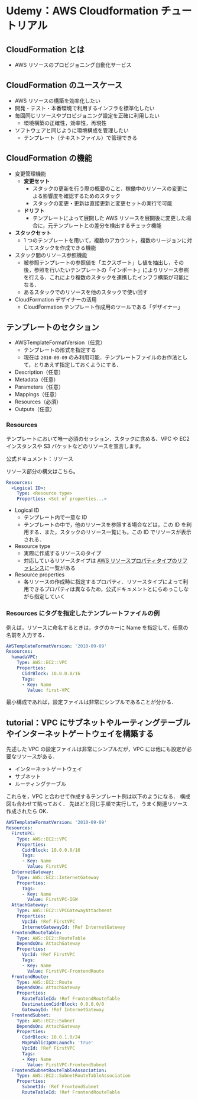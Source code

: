 # Udemy：AWS Cloudformation チュートリアル

## CloudFormation とは

- AWS リソースのプロビジョニング自動化サービス

## CloudFormation のユースケース

- AWS リソースの構築を効率化したい
- 開発・テスト・本番環境で利用するインフラを標準化したい
- 毎回同じリソースやプロビジョニング設定を正確に利用したい
  - 環境構築の正確性，効率性，再現性
- ソフトウェアと同じように環境構成を管理したい
  - テンプレート（テキストファイル）で管理できる

## CloudFormation の機能

- 変更管理機能
  - **変更セット**
    - スタックの更新を行う際の概要のこと．稼働中のリソースの変更による影響度を確認するためのスタック
    - スタックの変更・更新は直接更新と変更セットの実行で可能
  - **ドリフト**
    - テンプレートによって展開した AWS リソースを展開後に変更した場合に，元テンプレートとの差分を検出するチェック機能
- **スタックセット**
  - 1 つのテンプレートを用いて，複数のアカウント，複数のリージョンに対してスタックを作成できる機能
- スタック間のリソース参照機能
  - 被参照テンプレートの参照値を「エクスポート」し値を抽出し，その後，参照を行いたいテンプレートの「インポート」によりリソース参照を行える．これにより複数のスタックを連携したインフラ構築が可能になる．
  - あるスタックでのリソースを他のスタックで使い回す
- CloudFormation デザイナーの活用
  - CloudFormation テンプレート作成用のツールである「デザイナー」

## テンプレートのセクション

- AWSTemplateFormatVersion（任意）
  - テンプレートの形式を指定する
  - 現在は `2010-09-09` のみ利用可能．テンプレートファイルのお作法として，とりあえず指定しておくようにする．
- Description（任意）
- Metadata（任意）
- Parameters（任意）
- Mappings（任意）
- Resources（必須）
- Outputs（任意）

### Resources

テンプレートにおいて唯一必須のセッション．スタックに含める、VPC や EC2 インスタンスや S3 バケットなどのリソースを宣言します。

公式ドキュメント：リソース

リソース部分の構文はこちら。

```yml
Resources:
  <Logical ID>:
    Type: <Resource type>
    Properties: <Set of properties...>
```

- Logical ID
  - テンプレート内で一意な ID
  - テンプレートの中で，他のリソースを参照する場合などは，この ID を利用する．また，スタックのリソース一覧にも，この ID でリソースが表示される．
- Resource type
  - 実際に作成するリソースのタイプ
  - 対応しているリソースタイプは [AWS リソースプロパティタイプのリファレンス](http://docs.aws.amazon.com/ja_jp/AWSCloudFormation/latest/UserGuide/aws-template-resource-type-ref.html)に一覧がある
- Resource properties
  - 各リソースの作成時に指定するプロパティ．リソースタイプによって利用できるプロパティは異なるため，公式ドキュメントとにらめっこしながら指定していく

### Resources にタグを指定したテンプレートファイルの例

例えば，リソースに命名するときは，タグのキーに Name を指定して，任意の名前を入力する．

```yml
AWSTemplateFormatVersion: '2010-09-09'
Resources:
  hamadaVPC:
    Type: AWS::EC2::VPC
    Properties:
      CidrBlock: 10.0.0.0/16
      Tags:
      - Key: Name
        Value: first-VPC
```

最小構成であれば，設定ファイルは非常にシンプルであることが分かる．

## tutorial：VPC にサブネットやルーティングテーブルやインターネットゲートウェイを構築する

先述した VPC の設定ファイルは非常にシンプルだが，VPC には他にも設定が必要なリソースがある．

- インターネットゲートウェイ
- サブネット
- ルーティングテーブル

これらを，VPC と合わせて作成するテンプレート例は以下のようになる．
構成図も合わせて貼っておく．
先ほどと同じ手順で実行して，うまく関連リソース作成されたら OK．

```yml
AWSTemplateFormatVersion: '2010-09-09'
Resources:
  FirstVPC:
    Type: AWS::EC2::VPC
    Properties:
      CidrBlock: 10.0.0.0/16
      Tags:
      - Key: Name
        Value: FirstVPC
  InternetGateway:
    Type: AWS::EC2::InternetGateway
    Properties:
      Tags:
      - Key: Name
        Value: FirstVPC-IGW
  AttachGateway:
    Type: AWS::EC2::VPCGatewayAttachment
    Properties:
      VpcId: !Ref FirstVPC
      InternetGatewayId: !Ref InternetGateway
  FrontendRouteTable:
    Type: AWS::EC2::RouteTable
    DependsOn: AttachGateway
    Properties:
      VpcId: !Ref FirstVPC
      Tags:
      - Key: Name
        Value: FirstVPC-FrontendRoute
  FrontendRoute:
    Type: AWS::EC2::Route
    DependsOn: AttachGateway
    Properties:
      RouteTableId: !Ref FrontendRouteTable
      DestinationCidrBlock: 0.0.0.0/0
      GatewayId: !Ref InternetGateway
  FrontendSubnet:
    Type: AWS::EC2::Subnet
    DependsOn: AttachGateway
    Properties:
      CidrBlock: 10.0.1.0/24
      MapPublicIpOnLaunch: 'true'
      VpcId: !Ref FirstVPC
      Tags:
      - Key: Name
        Value: FirstVPC-FrontendSubnet
  FrontendSubnetRouteTableAssociation:
    Type: AWS::EC2::SubnetRouteTableAssociation
    Properties:
      SubnetId: !Ref FrontendSubnet
      RouteTableId: !Ref FrontendRouteTable
```
